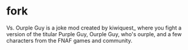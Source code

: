 # fork

Vs. Ourple Guy is a joke mod created by kiwiquest_ where you fight a version of the titular Purple Guy, Ourple Guy, who's ourple, and a few characters from the FNAF games and community.
